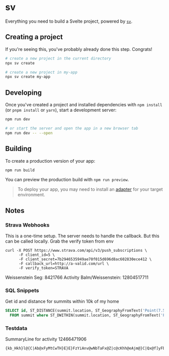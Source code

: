 # sv

Everything you need to build a Svelte project, powered by [`sv`](https://github.com/sveltejs/cli).

## Creating a project

If you're seeing this, you've probably already done this step. Congrats!

```bash
# create a new project in the current directory
npx sv create

# create a new project in my-app
npx sv create my-app
```

## Developing

Once you've created a project and installed dependencies with `npm install` (or `pnpm install` or `yarn`), start a development server:

```bash
npm run dev

# or start the server and open the app in a new browser tab
npm run dev -- --open
```

## Building

To create a production version of your app:

```bash
npm run build
```

You can preview the production build with `npm run preview`.

> To deploy your app, you may need to install an [adapter](https://svelte.dev/docs/kit/adapters) for your target environment.

## Notes

### Strava Webhooks

This is a one-time setup. The server needs to handle the callback. But this can be called locally. Grab the verify token from env

```curl
curl -X POST https://www.strava.com/api/v3/push_subscriptions \
      -F client_id=5 \
      -F client_secret=7b2946535949ae70f015d696d8ac602830ece412 \
      -F callback_url=http://a-valid.com/url \
      -F verify_token=STRAVA
```

Weissenstein Seg: 8421766
Activity Balm/Weissenstein: 12804517711

### SQL Snippets

Get id and distance for summits within 10k of my home

```sql
SELECT id, ST_DISTANCE(summit.location, ST_GeographyFromText('Point(7.529729 47.201165)')) as distance
  FROM summit where ST_DWITHIN(summit.location, ST_GeographyFromText('Point(7.529729 47.201165)'), 10000)
```

### Testdata

SummaryLine for activity 12466471906

```txt
{kb_Hkh}l@{C|Ab@xFyMtCwTH}E}E}FzYiAnv@wNbTaFx@Z|c@cKhh@eAjm@}C|Qx@f]yFb`@_@dWiC|GnFbKhH|l@`FjBdKsE`FzNkBfJv@lEbXhF|KvQzHY|AtYG`W^zk@mGhErDxh@tRxo@K~Efh@~cCpK~KyGfIbAbFsIbFtA|MsCdH{KdDl@te@tChPqHdUDhd@nKx_@MxHkEhEiJyJqa@gpAiLsj@sKaSmAcLoGgCsDyJdBvNhF~D_AdKxFbQaBbl@rFxh@kCtn@aKiD_EnCjAgp@_Hai@mEcL_HmM}I}B}EqHe@hQwKnAmEiDoRig@iAaVmEyLkO_QwG|@lVjmAxIdm@hQt_@\\r_@rD`IcKl\\aTse@{Ig@tA~ImDvJuIeS{AuJiC`zAkJid@uBb@[pGNz\\hEte@~Ind@iBhBcNeJMhK}KhDsElJcAjm@rGbXrApU_DhvA{DfNtGhQmE`j@zHh_@bDvi@`HpG{GnQm@|LqBlAmBfx@_A|pAwCnMlNzx@dA|v@dFjq@|FfZF~Ndg@voAbFlFf@zGbChD~McAlNbQhAjNnYfPlB~UiB|NzKm^rOeGzJbPvR`IfOOtQvr@Fl[pBG~BiPDkQrBUnHdK~DtRmHnScDhZ[js@bH|WxFxz@jE|VdDeA`Cb]cAnEnJthATtuB~CfJvHbFxl@wQtDwHvD_n@bB|OvRbs@yFkk@O}VyCsHzAe^|I}AdLvRdHlApL|KbAaRnOgGlBsJsIun@tLgSvHkBjB{KoJmi@sAw[bXn^jGkP`_@tbAl_@hQvBfIbWgx@jBq^wL}tBaJy[{MaViZoxB}^oaAwJyj@We^tVtRtCsOnOuDnOsXlJuSjAsXfKwUvCgUuD_XyDyEkIw`@{KmYkBcd@`BgTqFuQeMeH`Ur@rRjVqBiGx@cJyIuYdFnClh@eYgCuM|O_JxDqTr@m_@`Hit@b@wv@hIsYrBgWqByRhVqFzLiUhS_R|HmZrMyL`o@ohA|@sNqIeJvKia@rXqWtJ{WrQmJ\\{c@iLaq@gKs\\RsSdG{[oCqb@r[_CxFuRJwOaB_VcG}TfEeGyMgm@cMcOoKm@aBwLwTse@aTsx@O{^gF_]iNoQt@_m@sEmTnD{SkGyg@kVcWk`@ig@qe@{NgQi@qIvFiZcXgUmq@dAcRwAoIeUac@cRez@qKwPfCye@mCig@kI]qMmJci@ku@av@gcC_g@zJwd@br@ie@jAuMdQyAvM~AnWmCbD`JlW`IzJ
```
